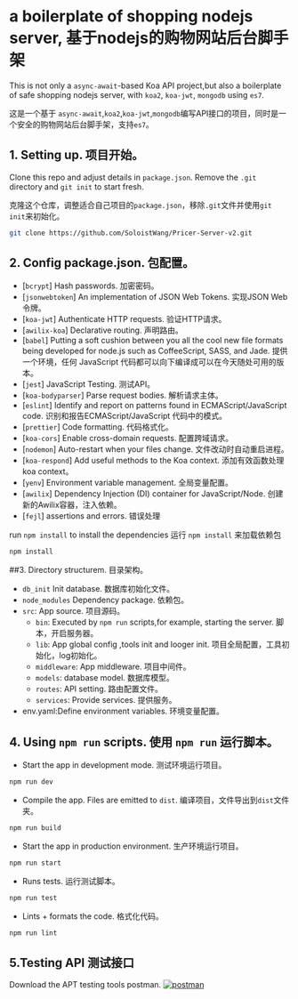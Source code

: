 # a boilerplate of shopping nodejs server, 基于nodejs的购物网站后台脚手架

This is not only a `async-await`-based Koa API project,but also a boilerplate of safe shopping nodejs server, with `koa2`, `koa-jwt`, `mongodb` using `es7`. 

这是一个基于 `async-await`,`koa2`,`koa-jwt`,`mongodb`编写API接口的项目，同时是一个安全的购物网站后台脚手架，支持`es7`。

## 1. Setting up. 项目开始。

Clone this repo and adjust details in `package.json`. Remove the `.git` directory and `git init` to start fresh.

克隆这个仓库，调整适合自己项目的`package.json`，移除`.git`文件并使用`git init`来初始化。

```bash
git clone https://github.com/SoloistWang/Pricer-Server-v2.git
```
## 2. Config package.json. 包配置。
- [`bcrypt`] Hash passwords. 加密密码。
- [`jsonwebtoken`] An implementation of JSON Web Tokens. 实现JSON Web令牌。
- [`koa-jwt`] Authenticate HTTP requests. 验证HTTP请求。
- [`awilix-koa`]  Declarative routing. 声明路由。
- [`babel`] Putting a soft cushion between you all the cool new file formats being developed for node.js such as CoffeeScript, SASS, and Jade. 提供一个环境，任何 JavaScript 代码都可以向下编译成可以在今天随处可用的版本。
- [`jest`] JavaScript Testing. 测试API。
- [`koa-bodyparser`] Parse request bodies. 解析请求主体。
- [`eslint`] Identify and report on patterns found in ECMAScript/JavaScript code. 识别和报告ECMAScript/JavaScript 代码中的模式。
- [`prettier`] Code formatting. 代码格式化。
- [`koa-cors`] Enable cross-domain requests. 配置跨域请求。
- [`nodemon`] Auto-restart when your files change. 文件改动时自动重启进程。
- [`koa-respond`] Add useful methods to the Koa context. 添加有效函数处理koa context。
- [`yenv`] Environment variable management. 全局变量配置。
- [`awilix`] Dependency Injection (DI) container for JavaScript/Node. 创建新的Awilix容器，注入依赖。
- [`fejl`] assertions and errors. 错误处理

run `npm install` to install the dependencies
运行 `npm install` 来加载依赖包

```bash
npm install
```
##3. Directory structurem. 目录架构。

- `db_init` Init database. 数据库初始化文件。
- `node_modules` Dependency package. 依赖包。
- `src`: App source. 项目源码。
  - `bin`: Executed by `npm run` scripts,for example, starting the server. 脚本，开启服务器。
  - `lib`: App global config ,tools init and looger init. 项目全局配置，工具初始化，log初始化。
  - `middleware`: App middleware. 项目中间件。
  - `models`: database model. 数据库模型。
  - `routes`: API setting. 路由配置文件。
  - `services`: Provide services. 提供服务。
- env.yaml:Define environment variables. 环境变量配置。
  
## 4. Using `npm run` scripts. 使用 `npm run` 运行脚本。

- Start the app in development mode. 测试环境运行项目。
```bash
npm run dev 
```

- Compile the app. Files are emitted to `dist`. 编译项目，文件导出到`dist`文件夹。
```bash
npm run build 
```

- Start the app in production environment. 生产环境运行项目。
```bash
npm run start 
```

- Runs tests. 运行测试脚本。
```bash
npm run test 
```

- Lints + formats the code. 格式化代码。
```bash
npm run lint
```
## 5.Testing API 测试接口
Download the APT testing tools postman.
<a href="https://www.getpostman.com/products" rel="Postman">![postman]()</a>
